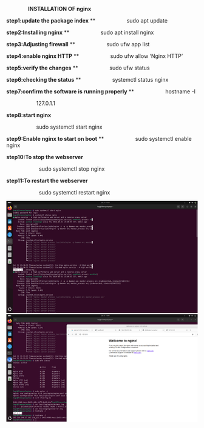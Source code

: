 ﻿`        `**INSTALLATION OF nginx**


**step1:update the package index**
**
`           `sudo apt update

**step2:Installing nginx**
**
`           `sudo apt install nginx

**step3:Adjusting firewall**
**
`           `sudo ufw app list

**step4:enable nginx HTTP**
**
`           `sudo ufw allow ‘Nginx HTTP’

**step5:verify the changes**
**
`           `sudo ufw status

**step6:checking the status**
**
`           `systemctl status nginx

**step7:confirm the software is running properly**
**
`           `hostname -I

`           `127.0.1.1

**step8:start nginx**

`           `sudo systemctl start nginx

**step9:Enable nginx to start on boot**
**
`           `sudo systemctl enable nginx

**step10:To stop the webserver**

`            `sudo systemctl stop nginx

**step11:To restart the webserver**

`            `sudo systemctl restart nginx        










![](Aspose.Words.1f5121f5-c869-4f38-85cb-119f66902a19.001.png)![](Aspose.Words.1f5121f5-c869-4f38-85cb-119f66902a19.002.png)
